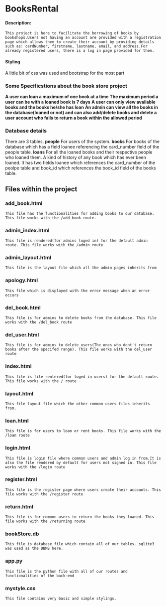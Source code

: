 # BooksRental

#### Description:
    This project is here to facilitate the borrowing of books by bookshops.Users not having an account are provided with a registration page which allows them to create their account by providing details such as: cardNumber, firstname, lastname, email, and address.For already registered users, there is a log in page provided for them.

#### Styling
A little bit of css was used and bootstrap for the most part 
<br>

### Some Specificstions about the book store project
**A user can loan a maximum of one book at a time**
**The maximum period a user can be with a loaned book is 7 days**
**A user can only view available books and the books he/she has loan**
**An admin can view all the books in the database(loaned or not) and can also add/delete books and delete a user account who fails to return a book within the allowed period**

### Database details
There are 3 tables.
**people** For users of the system.
**books** For books of the database which has a field loanee referencing the card_number field of the people table.
**loans** For all the loaned books and their respective people who loaned them. A kind of history of any book which has ever been loaned.
It has two fields loanee which references the card_number of the peolpe table and book_id which references the book_id field of the books table.

## Files within the project
### add_book.html
    This file has the functionalities for adding books to our database. This file works with the /add_book route.

### admin_index.html
    This file is rendered(for admins loged in) for the default admin route. This file works with the /admin route

### admin_layout.html
    This file is the layout file which all the admin pages inherits from

### apology.html
    This file which is displayed with the error message when an error occurs

### del_book.html
    This file is for admins to delete books from the database. This file works with the /del_book route

### del_user.html
    This file is for admins to delete users(The ones who dont't return books after the specifed range). This file works with the del_user route

### index.html
    This file is file rentered(for loged in users) for the default route. This file works with the / route

### layout.html
    This file layout file which the other common users files inherits from.

### loan.html
    This file is for users to loan or rent books. This file works with the /loan route

### login.html
    This file is login file where common users and admin log in from.It is also the file rendered by default for users not signed in. This file works with the /login route

### register.html
    This file is the register page where users create their accounts. This file works with the /register route

### return.html
    This file is for common users to return the books they loaned. This file works with the /returning route

### bookStore.db
    This file is database file which contain all of our tables. sqlite3 was used as the DBMS here.

### app.py
    This file is the python file with all of our routes and functionalities of the back-end

### mystyle.css
    This file contains very basic and simple stylings.
